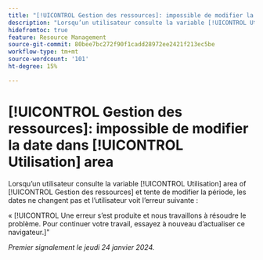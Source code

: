 ```yaml
---
title: "[!UICONTROL Gestion des ressources]: impossible de modifier la date dans [!UICONTROL Utilisation] area"
description: "Lorsqu’un utilisateur consulte la variable [!UICONTROL Utilisation] area of [!UICONTROL Gestion des ressources] et tente de modifier la période, les dates ne changent pas et l’utilisateur voit une erreur."
hidefromtoc: true
feature: Resource Management
source-git-commit: 80bee7bc272f90f1cadd28972ee2421f213ec5be
workflow-type: tm+mt
source-wordcount: '101'
ht-degree: 15%

---
```



# [!UICONTROL Gestion des ressources]: impossible de modifier la date dans [!UICONTROL Utilisation] area

Lorsqu’un utilisateur consulte la variable [!UICONTROL Utilisation] area of [!UICONTROL Gestion des ressources] et tente de modifier la période, les dates ne changent pas et l’utilisateur voit l’erreur suivante :

« [!UICONTROL Une erreur s’est produite et nous travaillons à résoudre le problème. Pour continuer votre travail, essayez à nouveau d’actualiser ce navigateur.]&quot;

_Premier signalement le jeudi 24 janvier 2024._
